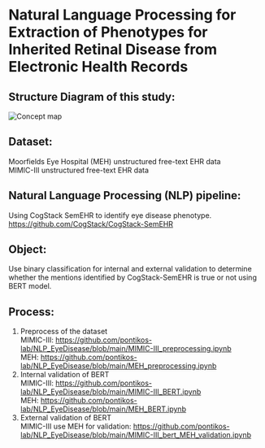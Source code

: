 # Natural Language Processing for Extraction of Phenotypes for Inherited Retinal Disease from Electronic Health Records
## Structure Diagram of this study:
<!-- ![map](https://user-images.githubusercontent.com/88321656/131142342-d007fabe-ff6f-4503-bbde-d5b68a8d37b7.jpeg) -->
![Concept map](https://user-images.githubusercontent.com/88321656/131233618-3777b9d9-c80a-404f-9fec-bcb0aea37f1f.jpeg)

## Dataset:
Moorfields Eye Hospital (MEH) unstructured free-text EHR data<br/>
MIMIC-III unstructured free-text EHR data<br/>
## Natural Language Processing (NLP) pipeline:
Using CogStack SemEHR to identify eye disease phenotype.<br/>
https://github.com/CogStack/CogStack-SemEHR
## Object:
Use binary classification for internal and external validation to determine whether the mentions identified by CogStack-SemEHR is true or not using BERT model.
## Process:
1. Preprocess of the dataset<br/>
    MIMIC-III: https://github.com/pontikos-lab/NLP_EyeDisease/blob/main/MIMIC-III_preprocessing.ipynb<br/>
    MEH: https://github.com/pontikos-lab/NLP_EyeDisease/blob/main/MEH_preprocessing.ipynb
2. Internal validation of BERT<br/>
    MIMIC-III: https://github.com/pontikos-lab/NLP_EyeDisease/blob/main/MIMIC-III_BERT.ipynb<br/>
    MEH: https://github.com/pontikos-lab/NLP_EyeDisease/blob/main/MEH_BERT.ipynb
3. External validation of BERT<br/>
    MIMIC-III use MEH for validation: https://github.com/pontikos-lab/NLP_EyeDisease/blob/main/MIMIC-III_bert_MEH_validation.ipynb
